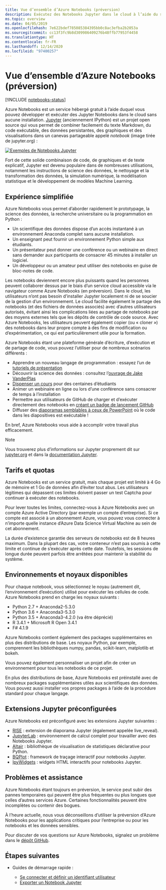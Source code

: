 ```yaml
---
title: Vue d’ensemble d’Azure Notebooks (préversion)
description: Exécutez des Notebooks Jupyter dans le cloud à l’aide du service gratuit Azure Notebooks (préversion), pour lequel aucune installation ou configuration n’est nécessaire.
ms.topic: overview
ms.date: 04/05/2019
ms.openlocfilehash: 7e622bdef785085384395bb0c8ac3efba2b2053a
ms.sourcegitcommit: cc13f3fc9b8d309986409276b48ffb77953f4458
ms.translationtype: HT
ms.contentlocale: fr-FR
ms.lasthandoff: 12/14/2020
ms.locfileid: "97400257"
---
```

# <a name="overview-of-azure-notebooks-preview"></a>Vue d’ensemble d’Azure Notebooks (préversion)

[!INCLUDE [notebooks-status](../../includes/notebooks-status.md)]

Azure Notebooks est un service hébergé gratuit à l’aide duquel vous pouvez développer et exécuter des Jupyter Notebooks dans le cloud sans aucune installation. [Jupyter](https://jupyter.org/) (anciennement IPython) est un projet open source qui vous permet de combiner facilement du texte Markdown, du code exécutable, des données persistantes, des graphiques et des visualisations dans un canevas partageable appelé *notebook* (image tirée de jupyter.org) :

[![Exemples de Notebooks Jupyter](https://jupyter.org/assets/jupyterpreview.png)](https://jupyter.org/assets/jupyterpreview.png#lightbox)

Fort de cette solide combinaison de code, de graphiques et de texte explicatif, Jupyter est devenu populaire dans de nombreuses utilisations, notamment les instructions de science des données, le nettoyage et la transformation des données, la simulation numérique, la modélisation statistique et le développement de modèles Machine Learning.

## <a name="hassle-free-experience"></a>Expérience simplifiée

Azure Notebooks vous permet d’aborder rapidement le prototypage, la science des données, la recherche universitaire ou la programmation en Python :

- Un scientifique des données dispose d’un accès instantané à un environnement Anaconda complet sans aucune installation.
- Un enseignant peut fournir un environnement Python simple aux étudiants.
- Un présentateur peut donner une conférence ou un webinaire en direct sans demander aux participants de consacrer 45 minutes à installer un logiciel.
- Un développeur ou un amateur peut utiliser des notebooks en guise de bloc-notes de code.

Les notebooks deviennent encore plus puissants quand les personnes peuvent collaborer dessus par le biais d’un service cloud accessible via le navigateur comme Azure Notebooks (en préversion). Dans le cloud, les utilisateurs n’ont pas besoin d’installer Jupyter localement ni de se soucier de la gestion d’un environnement. Le cloud facilite également le partage des notebooks (et des fichiers de données associés) avec d’autres utilisateurs autorisés, évitant ainsi les complications liées au partage de notebooks par des moyens externes tels que les dépôts de contrôle de code source. Avec Azure Notebooks, les utilisateurs peuvent également copier (ou « cloner ») des notebooks dans leur propre compte à des fins de modification ou d’expérimentation, ce qui est particulièrement utile pour la formation.

Azure Notebooks étant une plateforme générale d’écriture, d’exécution et de partage de code, vous pouvez l’utiliser pour de nombreux scénarios différents :

- Apprendre un nouveau langage de programmation : essayez l’un de [tutoriels de présentation](https://notebooks.azure.com/Microsoft/projects/samples/html/Introduction%20to%20Python.ipynb)
- Découvrir la science des données : consultez l’[ouvrage de Jake VanderPlas](https://notebooks.azure.com/jakevdp/projects/PythonDataScienceHandbook)
- [Dispenser un cours](https://notebooks.azure.com/garth-wells/projects/CUED-IA-Computing-Michaelmas) pour des centaines d’étudiants
- Animer un webinaire en ligne ou lors d’une conférence sans consacrer de temps à l’installation 
- Permettre aux utilisateurs de GitHub de charger et d’exécuter directement des notebooks en [créant un badge de lancement GitHub](https://notebooks.azure.com/help/projects/sharing/create-a-github-badge)
- Diffuser des [diaporamas semblables à ceux de PowerPoint](https://notebooks.azure.com/help/jupyter-notebooks/slides) où le code dans les diapositives est exécutable !

En bref, Azure Notebooks vous aide à accomplir votre travail plus efficacement.

> [!Note]
> Vous trouverez plus d’informations sur Jupyter proprement dit sur [jupyter.org](https://jupyter.org/) et dans la [documentation Jupyter](https://jupyter-notebook.readthedocs.io/en/latest/).

## <a name="pricing-and-quotas"></a>Tarifs et quotas

Azure Notebooks est un service gratuit, mais chaque projet est limité à 4 Go de mémoire et 1 Go de données afin d’éviter tout abus. Les utilisateurs légitimes qui dépassent ces limites doivent passer un test Captcha pour continuer à exécuter des notebooks.

Pour lever toutes les limites, connectez-vous à Azure Notebooks avec un compte Azure Active Directory (par exemple un compte d’entreprise). Si ce compte est associé à un abonnement Azure, vous pouvez vous connecter à n’importe quelle instance d’Azure Data Science Virtual Machine au sein de cet abonnement. 

La durée d’existence garantie des serveurs de notebooks est de 8 heures maximum. Dans la plupart des cas, votre conteneur n’est pas soumis à cette limite et continue de s’exécuter après cette date. Toutefois, les sessions de longue durée peuvent parfois être arrêtées pour maintenir la stabilité du système.

## <a name="available-kernels-and-environments"></a>Environnements et noyaux disponibles

Pour chaque notebook, vous sélectionnez le noyau (autrement dit, l’environnement d’exécution) utilisé pour exécuter les cellules de code. Azure Notebooks prend en charge les noyaux suivants :

- Python 2.7 + Anaconda2-5.3.0
- Python 3.6 + Anaconda3-5.3.0
- Python 3.5 + Anaconda3-4.2.0 (va être déprécié)
- R 3.4.1 + Microsoft R Open 3.4.1
- F# 4.1.9

Azure Notebooks contient également des packages supplémentaires en plus des distributions de base. Les noyaux Python, par exemple, comprennent les bibliothèques numpy, pandas, scikit-learn, matplotlib et bokeh.

Vous pouvez également personnaliser un projet afin de créer un environnement pour tous les notebooks de ce projet.

En plus des distributions de base, Azure Notebooks est préinstallé avec de nombreux packages supplémentaires utiles aux scientifiques des données. Vous pouvez aussi installer vos propres packages à l’aide de la procédure standard pour chaque langage.

## <a name="pre-configured-jupyter-extensions"></a>Extensions Jupyter préconfigurées

Azure Notebooks est préconfiguré avec les extensions Jupyter suivantes :

- [RISE](https://github.com/damianavila/RISE) : extension de diaporama Jupyter (également appelée live_reveal).
- [JupyterLab](https://github.com/jupyterlab/jupyterlab) : environnement de calcul complet pour travailler avec des Notebooks Jupyter.
- [Altair](https://github.com/ellisonbg/altair) : bibliothèque de visualisation de statistiques déclarative pour Python.
- [BQPlot](https://github.com/bloomberg/bqplot) : framework de traçage interactif pour notebooks Jupyter.
- [IpyWidgets](https://github.com/jupyter-widgets/ipywidgets) : widgets HTML interactifs pour notebooks Jupyter.

## <a name="issues-and-getting-help"></a>Problèmes et assistance

Azure Notebooks étant toujours en préversion, le service peut subir des pannes temporaires qui peuvent être plus fréquentes ou plus longues que celles d’autres services Azure. Certaines fonctionnalités peuvent être incomplètes ou contenir des bogues.

À l’heure actuelle, nous vous déconseillons d’utiliser la préversion d’Azure Notebooks pour les applications critiques pour l’entreprise ou pour les notebooks et les données sensibles.

Pour discuter de vos questions sur Azure Notebooks, signalez un problème dans le [dépôt GitHub](https://github.com/Microsoft/AzureNotebooks/issues).

## <a name="next-steps"></a>Étapes suivantes  

- Guides de démarrage rapide :

  - [Se connecter et définir un identifiant utilisateur](quickstart-sign-in-azure-notebooks.md)
  - [Exporter un Notebook Jupyter](quickstart-export-jupyter-notebook-project.md)
